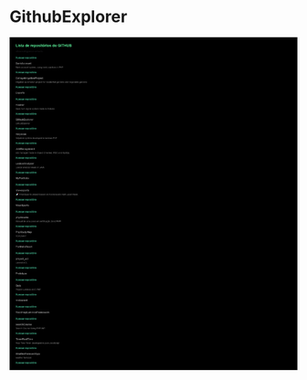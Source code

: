 # GithubExplorer

<img src="https://github.com/allanrodriguesmachado/GithubExplorer/blob/main/public/assets/GithubExplorer.png" alt="Next Level Week Esports Logo"/></p>
